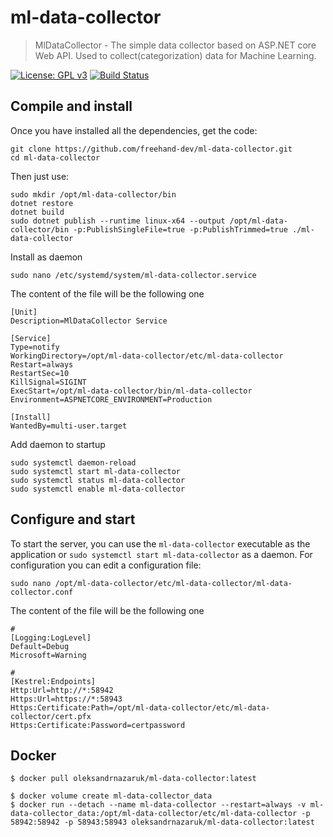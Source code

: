 # ml-data-collector
> MlDataCollector - The simple data collector based on ASP.NET core Web API. Used to collect(categorization) data for Machine Learning.

[![License: GPL v3](https://img.shields.io/badge/License-GPLv3-brightgreen.svg)](COPYING)
[![Build Status](https://dev.azure.com/oleksandr-nazaruk/openprocurement-agent/_apis/build/status/openprocurement-agent-CI)](https://dev.azure.com/oleksandr-nazaruk/openprocurement-agent/_apis/build/status/openprocurement-agent-CI)


## Compile and install
Once you have installed all the dependencies, get the code:

	git clone https://github.com/freehand-dev/ml-data-collector.git
	cd ml-data-collector

Then just use:

	sudo mkdir /opt/ml-data-collector/bin
	dotnet restore
	dotnet build
	sudo dotnet publish --runtime linux-x64 --output /opt/ml-data-collector/bin -p:PublishSingleFile=true -p:PublishTrimmed=true ./ml-data-collector

Install as daemon
   
	sudo nano /etc/systemd/system/ml-data-collector.service

The content of the file will be the following one

	[Unit]
	Description=MlDataCollector Service 

	[Service]
	Type=notify
	WorkingDirectory=/opt/ml-data-collector/etc/ml-data-collector
	Restart=always
	RestartSec=10
	KillSignal=SIGINT
	ExecStart=/opt/ml-data-collector/bin/ml-data-collector
	Environment=ASPNETCORE_ENVIRONMENT=Production 

	[Install]
	WantedBy=multi-user.target

Add daemon to startup

	sudo systemctl daemon-reload
	sudo systemctl start ml-data-collector
	sudo systemctl status ml-data-collector
	sudo systemctl enable ml-data-collector


## Configure and start
To start the server, you can use the `ml-data-collector` executable as the application or `sudo systemctl start ml-data-collector` as a daemon. For configuration you can edit a configuration file:

	sudo nano /opt/ml-data-collector/etc/ml-data-collector/ml-data-collector.conf

The content of the file will be the following one

	#
	[Logging:LogLevel]
	Default=Debug
	Microsoft=Warning

	#
	[Kestrel:Endpoints]
	Http:Url=http://*:58942
	Https:Url=https://*:58943
	Https:Certificate:Path=/opt/ml-data-collector/etc/ml-data-collector/cert.pfx
	Https:Certificate:Password=certpassword

## Docker

	$ docker pull oleksandrnazaruk/ml-data-collector:latest
	
	$ docker volume create ml-data-collector_data
	$ docker run --detach --name ml-data-collector --restart=always -v ml-data-collector_data:/opt/ml-data-collector/etc/ml-data-collector -p 58942:58942 -p 58943:58943 oleksandrnazaruk/ml-data-collector:latest